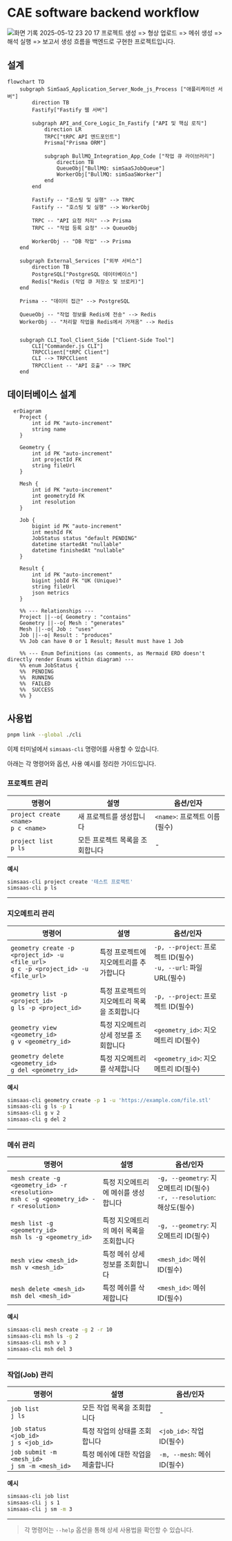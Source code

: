 # CAE software backend workflow
![화면 기록 2025-05-12 23 20 17](https://github.com/user-attachments/assets/85653d72-cc5e-43db-8406-e7d456b9af1e)
프로젝트 생성 => 형상 업로드 => 메쉬 생성 => 해석 실행 => 보고서 생성 흐름을 백엔드로 구현한 프로젝트입니다.

## 설계

```mermaid
flowchart TD
    subgraph SimSaaS_Application_Server_Node_js_Process ["애플리케이션 서버"]
        direction TB
        Fastify["Fastify 웹 서버"]

        subgraph API_and_Core_Logic_In_Fastify ["API 및 핵심 로직"]
            direction LR
            TRPC["tRPC API 엔드포인트"]
            Prisma["Prisma ORM"]

            subgraph BullMQ_Integration_App_Code ["작업 큐 라이브러리"]
                direction TB
                QueueObj["BullMQ: simSaaSJobQueue"]
                WorkerObj["BullMQ: simSaaSWorker"]
            end
        end

        Fastify -- "호스팅 및 실행" --> TRPC
        Fastify -- "호스팅 및 실행" --> WorkerObj

        TRPC -- "API 요청 처리" --> Prisma
        TRPC -- "작업 등록 요청" --> QueueObj

        WorkerObj -- "DB 작업" --> Prisma
    end

    subgraph External_Services ["외부 서비스"]
        direction TB
        PostgreSQL["PostgreSQL 데이터베이스"]
        Redis["Redis (작업 큐 저장소 및 브로커)"]
    end

    Prisma -- "데이터 접근" --> PostgreSQL

    QueueObj -- "작업 정보를 Redis에 전송" --> Redis
    WorkerObj -- "처리할 작업을 Redis에서 가져옴" --> Redis


    subgraph CLI_Tool_Client_Side ["Client-Side Tool"]
        CLI["Commander.js CLI"]
        TRPCClient["tRPC Client"]
        CLI --> TRPCClient
        TRPCClient -- "API 호출" --> TRPC
    end
```

## 데이터베이스 설계

```mermaid
  erDiagram
    Project {
        int id PK "auto-increment"
        string name
    }

    Geometry {
        int id PK "auto-increment"
        int projectId FK
        string fileUrl
    }

    Mesh {
        int id PK "auto-increment"
        int geometryId FK
        int resolution
    }

    Job {
        bigint id PK "auto-increment"
        int meshId FK
        JobStatus status "default PENDING"
        datetime startedAt "nullable"
        datetime finishedAt "nullable"
    }

    Result {
        int id PK "auto-increment"
        bigint jobId FK "UK (Unique)"
        string fileUrl
        json metrics
    }

    %% --- Relationships ---
    Project ||--o{ Geometry : "contains"
    Geometry ||--o{ Mesh : "generates"
    Mesh ||--o{ Job : "uses"
    Job ||--o| Result : "produces"
    %% Job can have 0 or 1 Result; Result must have 1 Job

    %% --- Enum Definitions (as comments, as Mermaid ERD doesn't directly render Enums within diagram) ---
    %% enum JobStatus {
    %%  PENDING
    %%  RUNNING
    %%  FAILED
    %%  SUCCESS
    %% }
```

## 사용법

```sh
pnpm link --global ./cli
```

이제 터미널에서 `simsaas-cli` 명령어를 사용할 수 있습니다.

아래는 각 명령어와 옵션, 사용 예시를 정리한 가이드입니다.

### 프로젝트 관리

| 명령어                                  | 설명                            | 옵션/인자                     |
| --------------------------------------- | ------------------------------- | ----------------------------- |
| `project create <name>`<br>`p c <name>` | 새 프로젝트를 생성합니다        | `<name>`: 프로젝트 이름(필수) |
| `project list`<br>`p ls`                | 모든 프로젝트 목록을 조회합니다 | -                             |

**예시**

```sh
simsaas-cli project create '테스트 프로젝트'
simsaas-cli p ls
```

---

### 지오메트리 관리

| 명령어                                                                                 | 설명                                         | 옵션/인자                                                         |
| -------------------------------------------------------------------------------------- | -------------------------------------------- | ----------------------------------------------------------------- |
| `geometry create -p <project_id> -u <file_url>`<br>`g c -p <project_id> -u <file_url>` | 특정 프로젝트에 지오메트리를 추가합니다      | `-p, --project`: 프로젝트 ID(필수)<br>`-u, --url`: 파일 URL(필수) |
| `geometry list -p <project_id>`<br>`g ls -p <project_id>`                              | 특정 프로젝트의 지오메트리 목록을 조회합니다 | `-p, --project`: 프로젝트 ID(필수)                                |
| `geometry view <geometry_id>`<br>`g v <geometry_id>`                                   | 특정 지오메트리 상세 정보를 조회합니다       | `<geometry_id>`: 지오메트리 ID(필수)                              |
| `geometry delete <geometry_id>`<br>`g del <geometry_id>`                               | 특정 지오메트리를 삭제합니다                 | `<geometry_id>`: 지오메트리 ID(필수)                              |

**예시**

```sh
simsaas-cli geometry create -p 1 -u 'https://example.com/file.stl'
simsaas-cli g ls -p 1
simsaas-cli g v 2
simsaas-cli g del 2
```

---

### 메쉬 관리

| 명령어                                                                                     | 설명                                     | 옵션/인자                                                                 |
| ------------------------------------------------------------------------------------------ | ---------------------------------------- | ------------------------------------------------------------------------- |
| `mesh create -g <geometry_id> -r <resolution>`<br>`msh c -g <geometry_id> -r <resolution>` | 특정 지오메트리에 메쉬를 생성합니다      | `-g, --geometry`: 지오메트리 ID(필수)<br>`-r, --resolution`: 해상도(필수) |
| `mesh list -g <geometry_id>`<br>`msh ls -g <geometry_id>`                                  | 특정 지오메트리의 메쉬 목록을 조회합니다 | `-g, --geometry`: 지오메트리 ID(필수)                                     |
| `mesh view <mesh_id>`<br>`msh v <mesh_id>`                                                 | 특정 메쉬 상세 정보를 조회합니다         | `<mesh_id>`: 메쉬 ID(필수)                                                |
| `mesh delete <mesh_id>`<br>`msh del <mesh_id>`                                             | 특정 메쉬를 삭제합니다                   | `<mesh_id>`: 메쉬 ID(필수)                                                |

**예시**

```sh
simsaas-cli mesh create -g 2 -r 10
simsaas-cli msh ls -g 2
simsaas-cli msh v 3
simsaas-cli msh del 3
```

---

### 작업(Job) 관리

| 명령어                                           | 설명                               | 옵션/인자                   |
| ------------------------------------------------ | ---------------------------------- | --------------------------- |
| `job list`<br>`j ls`                             | 모든 작업 목록을 조회합니다        | -                           |
| `job status <job_id>`<br>`j s <job_id>`          | 특정 작업의 상태를 조회합니다      | `<job_id>`: 작업 ID(필수)   |
| `job submit -m <mesh_id>`<br>`j sm -m <mesh_id>` | 특정 메쉬에 대한 작업을 제출합니다 | `-m, --mesh`: 메쉬 ID(필수) |

**예시**

```sh
simsaas-cli job list
simsaas-cli j s 1
simsaas-cli j sm -m 3
```

---

> 각 명령어는 `--help` 옵션을 통해 상세 사용법을 확인할 수 있습니다.
